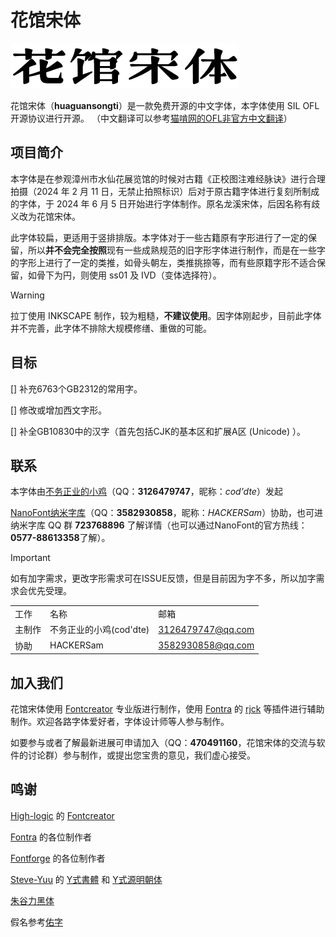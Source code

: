 # 花馆宋体
![image](花馆宋体.png)

花馆宋体（**huaguansongti**）是一款免费开源的中文字体，本字体使用 SIL OFL 开源协议进行开源。
（中文翻译可以参考[猫啃网的OFL非官方中文翻译](https://www.maoken.com/ofl)）

## 项目简介
本字体是在参观漳州市水仙花展览馆的时候对古籍《正校图注难经脉诀》进行合理拍摄（2024 年 2 月 11 日，无禁止拍照标识）后对于原古籍字体进行复刻所制成的字体，于 2024 年 6 月 5 日开始进行字体制作。原名龙溪宋体，后因名称有歧义改为花馆宋体。

此字体较扁，更适用于竖排排版。本字体对于一些古籍原有字形进行了一定的保留，所以**并不会完全按照**现有一些成熟规范的旧字形字体进行制作，而是在一些字的字形上进行了一定的类推，如骨头朝左，类推挑捺等，而有些原籍字形不适合保留，如骨下为円，则使用 ss01 及 IVD（变体选择符）。
> [!WARNING]
>
> 拉丁使用 INKSCAPE 制作，较为粗糙，**不建议使用**。因字体刚起步，目前此字体并不完善，此字体不排除大规模修缮、重做的可能。

## 目标

[] 补充6763个GB2312的常用字。

[] 修改或增加西文字形。

[] 补全GB10830中的汉字（首先包括CJK的基本区和扩展A区 (Unicode) ）。

## 联系
本字体由[不务正业的小鸡](https://github.com/buwuzhengyedexiaoji)（QQ：__3126479747__，昵称：*cod'dte*）发起

[NanoFont纳米字库](https://github.com/HACKERSam2011)（QQ：__3582930858__，昵称：*HACKERSam*）协助，也可进纳米字库 QQ 群 __723768896__ 了解详情（也可以通过NanoFont的官方热线：**0577-88613358**了解）。

> [!IMPORTANT]
> 
> 如有加字需求，更改字形需求可在ISSUE反馈，但是目前因为字不多，所以加字需求会优先受理。

||||
|-|-|-|
|工作|名称|邮箱|
|主制作|不务正业的小鸡(cod'dte)|3126479747@qq.com|
|协助|HACKERSam|3582930858@qq.com|


## 加入我们
花馆宋体使用 [Fontcreator](https://fontcreator.com.cn/) 专业版进行制作，使用 [Fontra](https://github.com/googlefonts/fontra) 的 [rjck](https://github.com/googlefonts/fontra-rcjk) 等插件进行辅助制作。欢迎各路字体爱好者，字体设计师等人参与制作。

如要参与或者了解最新进展可申请加入（QQ：__470491160__，花馆宋体的交流与软件的讨论群）参与制作，或提出您宝贵的意见，我们虚心接受。

## 鸣谢
[High-logic](https://www.high-logic.com/) 的 [Fontcreator](https://www.high-logic.com/font-editor/fontcreator) 

[Fontra](https://github.com/googlefonts/fontra) 的各位制作者

[Fontforge](https://github.com/fontforge/fontforge) 的各位制作者

[Steve-Yuu](https://github.com/Steve-Yuu) 的 [Y式書體](https://github.com/Steve-Yuu/YshiShuti) 和 [Y式源明朝体](https://github.com/Steve-Yuu/Yshi-YuanMincho)

[朱谷力黑体](https://github.com/MoonlitOwen/ChocolateSans)

假名参考[佑字](https://github.com/Kinutafontfactory/Yuji)
